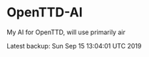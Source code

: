# OpenTTD-AI
My AI for OpenTTD, will use primarily air

Latest backup: Sun Sep 15 13:04:01 UTC 2019
